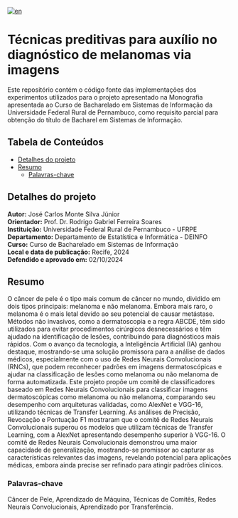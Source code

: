 [![en](https://img.shields.io/badge/lang-en-red.svg)](https://github.com/jmontejr/tecnicas-preditivas-para-auxilio-no-diagnostico-de-melanomas-via-images/blob/main/README.en.md)

# Técnicas preditivas para auxílio no diagnóstico de melanomas via imagens

Este repositório contém o código fonte das implementações dos experimentos utilizados para o projeto apresentado na Monografia apresentada ao Curso de Bacharelado em Sistemas de Informação da Universidade Federal Rural de Pernambuco, como requisito parcial para obtenção do título de Bacharel em Sistemas de Informação.

## Tabela de Conteúdos

- [Detalhes do projeto](#detalhes-do-projeto)
- [Resumo](#resumo)
  - [Palavras-chave](#palavras-chave)

## Detalhes do projeto

**Autor:** José Carlos Monte Silva Júnior  
**Orientador:** Prof. Dr. Rodrigo Gabriel Ferreira Soares  
**Instituição:** Universidade Federal Rural de Pernambuco - UFRPE  
**Departamento:** Departamento de Estatística e Informática - DEINFO  
**Curso:** Curso de Bacharelado em Sistemas de Informação  
**Local e data de publicação:** Recife, 2024  
**Defendido e aprovado em:** 02/10/2024  

## Resumo

O câncer de pele é o tipo mais comum de câncer no mundo, dividido em dois tipos principais: melanoma e não melanoma. Embora mais raro, o melanoma é o mais letal devido ao seu potencial de causar metástase. Métodos não invasivos, como a dermatoscopia e a regra ABCDE, têm sido utilizados para evitar procedimentos cirúrgicos desnecessários e têm ajudado na identificação de lesões, contribuindo para diagnósticos mais rápidos. Com o avanço da tecnologia, a Inteligência Artificial (IA) ganhou destaque, mostrando-se uma solução promissora para a análise de dados médicos, especialmente com o uso de Redes Neurais Convolucionais (RNCs), que podem reconhecer padrões em imagens dermatoscópicas e ajudar na classificação de lesões como melanoma ou não melanoma de forma automatizada. Este projeto propõe um comitê de classificadores baseado em Redes Neurais Convolucionais para classificar imagens dermatoscópicas como melanoma ou não melanoma, comparando seu desempenho com arquiteturas validadas, como AlexNet e VGG-16, utilizando técnicas de Transfer Learning. As análises de Precisão, Revocação e Pontuação F1 mostraram que o comitê de Redes Neurais Convolucionais superou os modelos que utilizam técnicas de Transfer Learning, com a AlexNet apresentando desempenho superior à VGG-16. O comitê de Redes Neurais Convolucionais demonstrou uma maior capacidade de generalização, mostrando-se promissor ao capturar as características relevantes das imagens, revelando potencial para aplicações médicas, embora ainda precise ser refinado para atingir padrões clínicos.

### Palavras-chave

Câncer de Pele, Aprendizado de Máquina, Técnicas de Comitês, Redes Neurais Convolucionais, Aprendizado por Transferência.
